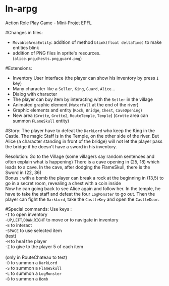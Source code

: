 # ln-arpg

Action Role Play Game - Mini-Projet EPFL


#Changes in files: 
- `MovableAreaEntity`: addition of method `blink(float deltaTime)` to make entities blink
- addition of PNG files in sprite's resources. (`alice.png`,`chests.png`,`guard.png`) 

#Extensions:
- Inventory User Interface (the player can show his inventory by press `I` key)
- Many character like a `Seller`, `King`, `Guard`, `Alice`...
- Dialog with character
- The player can buy item by interacting with the `Seller` in the village 
- Animated graphic element (`Waterfall` at the end of the river)
- Graphic elements and entity (`Rock`, `Bridge`, `Chest`, `CaveOpening`)
- New area (`Grotte`, `Grotte2`, `RouteTemple`, `Temple`) (`Grotte` area can summon `FLameSkull` entity)

#Story:
The player have to defeat the `DarkLord` who keep the King in the Castle. 
The magic Staff is in the Temple, on the other side of the river.
But Alice (a character standing in front of the bridge) will not let the player pass the bridge if he doesn't have a sword in his inventory.

Resolution: Go to the Village (some villagers say random sentences and often explain what is happening)
            There is a cave opening in (25, 18) which leads to a cave. In the cave, after dodging the FlameSkull, there is the Sword in (22, 36) 
            <br>Bonus : with a bomb the player can break a rock at the beginning in (13,5) to go in a secret room, revealing a chest with a coin inside <br>
            Now he can going back to see Alice again and follow her. In the temple, he have to take the staff and defeat the four `LogMonster` to go out.
            Then the player can fight the `DarkLord`, take the `CastleKey` and open the `CastleDoor`.
            
#Special commands:
Use keys : <br>
-`I` to open inventory     
-`UP`,`LEFT`,`DOWN`,`RIGHT` to move or to navigate in inventory <br>
-`E` to interact <br>
-`SPACE` to use selected item <br>
(test) <br>
-`H` to heal the player<br>
-`Z` to give to the player 5 of each item <br>
<br>
(only in RouteChateau to test)<br>
-`D` to summon a `DarkLord`<br>
-`S` to summon a `FlameSkull`<br>
-`L` to summon a `LogMonster`<br>
-`B` to summon a `Bomb`<br>
